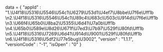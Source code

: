 <span id = 'versionData'>data = {
"appId" : "1.\U4f18\U5316\U5546\U54c1\U6279\U53d1\U4ef7\U8bbe\U7f6e\Uff1b
\n2.\U4f18\U5316\U5546\U54c1\U89c4\U683c\U503c\U914d\U7f6e\Uff1b
\n3.\U66f4\U65b0\U8ba2\U5355\U6d41\U7a0b\Uff1b
\n4.\U65b0\U589e\U8d26\U671f\U7ed3\U7b97\U529f\U80fd\Uff1b
\n5.\U4f18\U5316\U7269\U6d41\U914d\U9001\U529f\U80fd\Uff1b
\n6.\U4f18\U5316\U5df2\U77e5bug\U3002",
"version" : "1.1.1",
"versionCode" : "-1",
"isOpen" : "0"
}</span>
